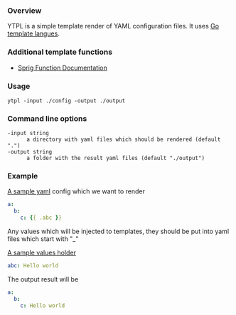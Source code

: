 ### Overview

YTPL is a simple template render of YAML configuration files.  It uses [Go template langues](https://pkg.go.dev/text/template).

### Additional template functions

* [Sprig Function Documentation](http://masterminds.github.io/sprig/)

### Usage

```shell
ytpl -input ./config -output ./output
```

### Command line options

```
-input string
      a directory with yaml files which should be rendered (default ".")
-output string
      a folder with the result yaml files (default "./output")
```

### Example

[A sample yaml](./test/dev/na/a.yaml) config which we want to render

```yaml
a:
  b:
    c: {{ .abc }}
```

Any values which will be injected to templates, they should be put into yaml files which start with "_"


[A sample values holder](./test/_env.yaml)
```yaml
abc: Hello world
```

The output result will be

```yaml
a:
  b:
    c: Hello world
```